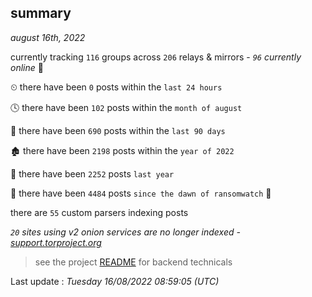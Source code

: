 
## summary
_august 16th, 2022_

currently tracking `116` groups across `206` relays & mirrors - _`96` currently online_ 📡

⏲ there have been `0` posts within the `last 24 hours`

🕓 there have been `102` posts within the `month of august`

📅 there have been `690` posts within the `last 90 days`

🏚 there have been `2198` posts within the `year of 2022`

🚀 there have been `2252` posts `last year`

🦕 there have been `4484` posts `since the dawn of ransomwatch` 🐣

there are `55` custom parsers indexing posts

_`20` sites using v2 onion services are no longer indexed - [support.torproject.org](https://support.torproject.org/onionservices/v2-deprecation/)_

> see the project [README](https://github.com/jmousqueton/ransomwatch#readme) for backend technicals



Last update : _Tuesday 16/08/2022 08:59:05 (UTC)_

